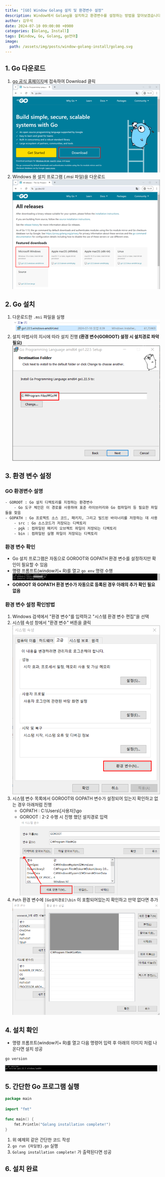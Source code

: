 ```yaml
---
title: "[GO] Window Golang 설치 및 환경변수 설정"
description: Window에서 Golang을 설치하고 환경변수를 설정하는 방법을 알아보겠습니다.
author: 김우석
date: 2024-07-10 09:00:00 +0900
categories: [Golang, Install]
tags: [Window, Go, Golang, go언어]
image:
  path: /assets/img/posts/window-golang-install/golang.svg
---
```


## 1. Go 다운로드
1. [go 공식 홈페이지](https://go.dev/)에 접속하여 Download 클릭
![aptrepo](../../assets/img/posts/window-golang-install/golang_main.png)
2. Windows 용 설치 프로그램 (.msi 파일)을 다운로드
![aptrepo](../../assets/img/posts/window-golang-install/golang_download_page.png)


## 2. Go 설치
1. 다운로드한 `.msi` 파일을 실행
![aptrepo](../../assets/img/posts/window-golang-install/golang_msi_file.png)
2. 설치 마법사의 지시에 따라 설치 진행 **(환경 변수(GOROOT) 설정 시 설치경로 파악 필요)**
![aptrepo](../../assets/img/posts/window-golang-install/go_install_path.png)

## 3. 환경 변수 설정

### GO 환경변수 설명
```
- GOROOT : Go 설치 디렉토리를 지정하는 환경변수
    - Go 도구 체인은 이 경로를 사용하여 표준 라이브러리와 Go 컴파일러 등 필요한 파일들을 찾음
- GOPATH : Go 프로젝트 소스 코드, 패키지, 그리고 빌드된 바이너리를 저장하는 데 사용
    - src : Go 소스코드가 저장되는 디렉토리
    - pgk : 컴파일된 패키지 오브젝트 파일이 저장되는 디렉토리
    - bin : 컴파일된 실행 파일이 저장되는 디렉토리
```
### 환경 변수 확인
- Go 설치 프로그램은 자동으로 GOROOT와 GOPATH 환경 변수를 설정하지만 확인이 필요할 수 있음 
- 명령 프롬프트(window키+ R)를 열고 `go env` 명령 수행
![aptrepo](../../assets/img/posts/window-golang-install/go_env.png)
- **GOROOT 와 GOPATH 환경 변수가 자동으로 등록된 경우 아래의 추가 확인 필요 없음**

### 환경 변수 설정 확인방법
1. Windows 검색에서 "환경 변수"를 입력하고 "시스템 환경 변수 편집"을 선택
2. 시스템 속성 창에서 "환경 변수" 버튼을 클릭
![aptrepo](../../assets/img/posts/window-golang-install/window_envvar.png)
3. 시스템 변수 목록에서 GOROOT와 GOPATH 변수가 설정되어 있는지 확인하고 없는 경우 아래처럼 진행
    - GOPATH : C:\\Users\\[사용자]\\go
    - GOROOT : 2-2 수행 시 진행 했던 설치경로 입력
![aptrepo](../../assets/img/posts/window-golang-install/GOROOT_setting.png)
4. `Path` 환경 변수에 `[Go설치경로]\bin` 이 포함되어있는지 확인하고 만약 없다면 추가
![aptrepo](../../assets/img/posts/window-golang-install/path_check.png)


## 4. 설치 확인
- 명령 프롬프트(window키+ R)를 열고 다음 명령어 입력 후 아래의 이미지 처럼 나온다면 설치 성공
```
go version
```
![aptrepo](../../assets/img/posts/window-golang-install/go_version.png)

## 5. 간단한 Go 프로그램 실행
```go
package main

import "fmt"

func main() {
	fmt.Println("Golang installation complete!")
}
```

1. 위 예제외 같은 간단한 코드 작성
2. `go run {파일명}.go` 실행
3. `Golang installation complete!` 가 출력된다면 성공

## 6. 설치 완료